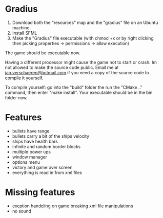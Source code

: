 # Gradius

1) Download both the "resources" map and the "gradius" file on an Ubuntu machine.
2) Install SFML
3) Make the "Gradius" file executable (with chmod +x or by right clicking then picking properties -> permissions -> allow execution)

The game should be executable now.


Having a different processor might cause the game not to start or crash. 
Im not allowed to make the source code public. 
Email me at jan.verschaeren@hotmail.com if you need a copy of the source code to compile it yourself.

To compile yourself: go into the "build" folder the run the "CMake .." command, then enter "make install".
Your executable should be in the bin folder now.

# Features
  - bullets have range
  - bullets carry a bit of the ships velocity
  - ships have health bars
  - infinite and random border blocks
  - multiple power ups
  - window manager
  - options menu
  - victory and game over screen
  - everything is read in from xml files

# Missing features
  - exeption handeling on game breaking xml file manipulations
  - no sound
  
  
